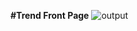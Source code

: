 **#Trend Front Page** 
![output](https://user-images.githubusercontent.com/107872928/211566445-5ac34c45-e98a-4d99-a8bd-6bd9ec6de799.png)
